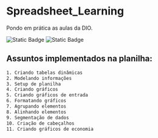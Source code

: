 # Spreadsheet_Learning
Pondo em prática as aulas da DIO.

![Static Badge](https://img.shields.io/badge/Robson-Neto-blue)
![Static Badge](https://img.shields.io/badge/Planilhas-LibreOffice-green?style=plastic&logo=github&logoColor=green)

## Assuntos implementados na planilha:
```bash
1. Criando tabelas dinâmicas
2. Modelando informações
3. Setup de planilha
4. Criando gráficos
5. Criando gráficos de entrada
6. Formatando gráficos
7. Agrupando elementos
8. Alinhando elementos
9. Segmentação de dados
10. Criação de cabeçalhos
11. Criando gráficos de economia
```
